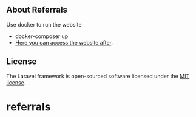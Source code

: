 ## About Referrals

Use docker to run the website

- docker-composer up
- [Here you can access the website after](http://localhost:8000/).

## License

The Laravel framework is open-sourced software licensed under the [MIT license](https://opensource.org/licenses/MIT).
# referrals
